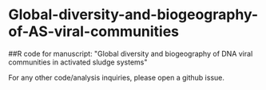 # Global-diversity-and-biogeography-of-AS-viral-communities

##R code for manuscript: "Global diversity and biogeography of DNA viral communities in activated sludge systems"

For any other code/analysis inquiries, please open a github issue.

